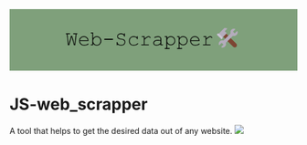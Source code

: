 ![](https://github.com/gitikaajain/JS-web_scrapper/blob/main/source/Web-Scrapper%F0%9F%9B%A0%EF%B8%8F.png)
# JS-web_scrapper
A tool that helps to get the desired data out of any website.
![](https://img.shields.io/github/last-commit/gitikaajain/JS-web_scrapper?style=social)
